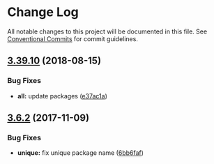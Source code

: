 # Change Log

All notable changes to this project will be documented in this file.
See [Conventional Commits](https://conventionalcommits.org) for commit guidelines.

<a name="3.39.10"></a>
## [3.39.10](https://github.com/tmotx/graphql-tower/compare/v3.39.9...v3.39.10) (2018-08-15)


### Bug Fixes

* **all:** update packages ([e37ac1a](https://github.com/tmotx/graphql-tower/commit/e37ac1a))





<a name="3.6.2"></a>
## [3.6.2](https://github.com/tmotx/graphql-tower/compare/v3.6.1...v3.6.2) (2017-11-09)


### Bug Fixes

* **unique:** fix unique package name ([6bb6faf](https://github.com/tmotx/graphql-tower/commit/6bb6faf))
